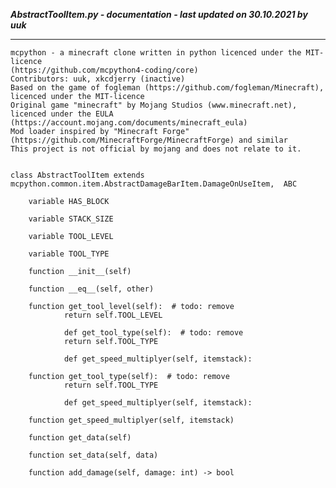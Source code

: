 ***AbstractToolItem.py - documentation - last updated on 30.10.2021 by uuk***
___

    mcpython - a minecraft clone written in python licenced under the MIT-licence 
    (https://github.com/mcpython4-coding/core)
    Contributors: uuk, xkcdjerry (inactive)
    Based on the game of fogleman (https://github.com/fogleman/Minecraft), licenced under the MIT-licence
    Original game "minecraft" by Mojang Studios (www.minecraft.net), licenced under the EULA
    (https://account.mojang.com/documents/minecraft_eula)
    Mod loader inspired by "Minecraft Forge" (https://github.com/MinecraftForge/MinecraftForge) and similar
    This project is not official by mojang and does not relate to it.


    class AbstractToolItem extends mcpython.common.item.AbstractDamageBarItem.DamageOnUseItem,  ABC

        variable HAS_BLOCK

        variable STACK_SIZE

        variable TOOL_LEVEL

        variable TOOL_TYPE

        function __init__(self)

        function __eq__(self, other)

        function get_tool_level(self):  # todo: remove
                return self.TOOL_LEVEL
                
                def get_tool_type(self):  # todo: remove
                return self.TOOL_TYPE
                
                def get_speed_multiplyer(self, itemstack):

        function get_tool_type(self):  # todo: remove
                return self.TOOL_TYPE
                
                def get_speed_multiplyer(self, itemstack):

        function get_speed_multiplyer(self, itemstack)

        function get_data(self)

        function set_data(self, data)

        function add_damage(self, damage: int) -> bool